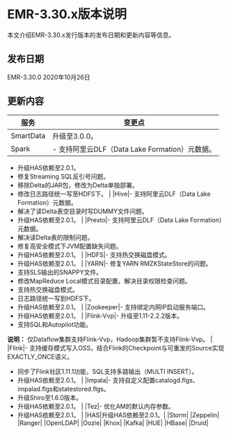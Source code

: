 # EMR-3.30.x版本说明

本文介绍EMR-3.30.x发行版本的发布日期和更新内容等信息。

## 发布日期

EMR-3.30.0 2020年10月26日

## 更新内容

|服务|变更点|
|--|---|
|SmartData|升级至3.0.0。|
|Spark|-   支持阿里云DLF（Data Lake Formation）元数据。
-   升级HAS依赖至2.0.1。
-   修复Streaming SQL反引号问题。
-   移除Delta的JAR包，修改为Delta单独部署。
-   修改日志路径统一写至HDFS下。 |
|Hive|-   支持阿里云DLF（Data Lake Formation）元数据。
-   解决了读Delta表空目录时写DUMMY文件问题。
-   升级HAS依赖至2.0.1。 |
|Presto|-   支持阿里云DLF（Data Lake Formation）元数据。
-   解决读Delta表的限制问题。
-   修复高安全模式下JVM配置缺失问题。
-   升级HAS依赖至2.0.1。 |
|HDFS|-   支持热交换磁盘模式。
-   升级HAS依赖至2.0.1。 |
|YARN|-   修复YARN RMZKStateStore的问题。
-   支持SLS输出的SNAPPY文件。
-   修改MapReduce Local模式目录配置，解决目录权限检查问题。
-   支持热交换磁盘模式。
-   日志路径统一写到HDFS下。
-   升级HAS依赖至2.0.1。 |
|Zookeeper|-   支持绑定内网IP启动服务端口。
-   升级HAS依赖至2.0.1。 |
|Flink-Vvp|-   升级至1.11-2.2.2版本。
-   支持SQL和Autopilot功能。

**说明：** 仅Dataflow集群支持Flink-Vvp，Hadoop集群暂不支持Flink-Vvp。 |
|Flink|-   支持缓存模式写入OSS，结合Flink的Checkpoint与可重发的Source实现EXACTLY\_ONCE语义。
-   同步了Flink社区1.11.1功能，SQL支持多路输出（MULTI INSERT）。
-   升级HAS依赖至2.0.1。 |
|Impala|-   支持自定义配置catalogd.flgs、impalad.flgs和statestored.flgs。
-   升级Shiro至1.6.0版本。
-   升级HAS依赖至2.0.1。 |
|Tez|-   优化AM的默认内存参数。
-   升级HAS依赖至2.0.1。 |
|HAS|升级HAS依赖至2.0.1。|
|Storm|
|Zeppelin|
|Ranger|
|OpenLDAP|
|Oozie|
|Knox|
|Kafka|
|HUE|
|HBase|
|Druid|

